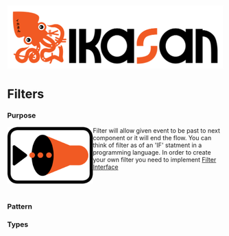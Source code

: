 ![IKASAN](../../developer/docs/quickstart-images/Ikasan-title-transparent.png)
# Filters

### Purpose

<img src="../../developer/docs/quickstart-images/message-filter.png" width="200px" align="left">Filter will allow given event to be past to next component or it will end the flow. You can think of filter as of an 'IF' statment in a programming language.
In order to create your own filter you need to implement [Filter Interface](../spec/component/src/main/java/org/ikasan/spec/component/filter/Filter.java)
<br/>
<br/>
<br/>
<br/>
### Pattern

### Types

